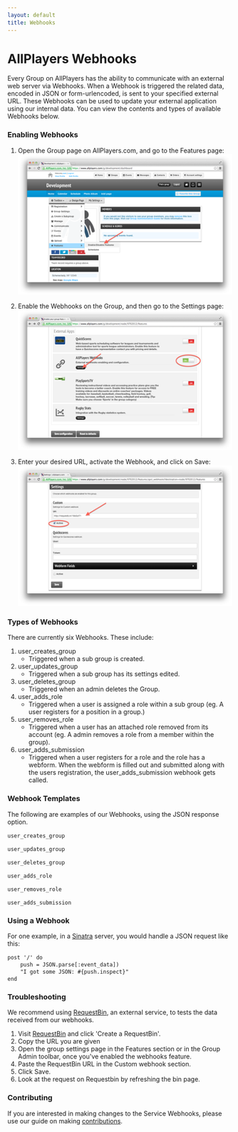 ```yaml
---
layout: default
title: Webhooks
---
```

# AllPlayers Webhooks

Every Group on AllPlayers has the ability to communicate with an external web server via Webhooks. When a Webhook is triggered the related data, encoded in JSON or form-urlencoded, is sent to your specified external URL. These Webhooks can be used to update your external application using our internal data. You can view the contents and types of available Webhooks below.

### Enabling Webhooks
1. Open the Group page on AllPlayers.com, and go to the Features page:
![](../images/webhooks1.png)

2. Enable the Webhooks on the Group, and then go to the Settings page:
![](../images/webhooks2.png)

3. Enter your desired URL, activate the Webhook, and click on Save:
![](../images/webhooks3.png)

### Types of Webhooks

There are currently six Webhooks. These include:

1. user_creates_group
   - Triggered when a sub group is created.
2. user_updates_group
   - Triggered when a sub group has its settings edited.
3. user_deletes_group
   - Triggered when an admin deletes the Group.
4. user_adds_role
   - Triggered when a user is assigned a role within a sub group (eg. A user registers for a position in a group.)
5. user_removes_role
   - Triggered when a user has an attached role removed from its account (eg. A admin removes a role from a member within the group).
6. user_adds_submission
   - Triggered when a user registers for a role and the role has a webform. When the webform is filled out and submitted along with the users registration, the user_adds_submission webhook gets called.

### Webhook Templates

The following are examples of our Webhooks, using the JSON response option.

```
user_creates_group
```

```
user_updates_group
```

```
user_deletes_group
```

```
user_adds_role
```

```
user_removes_role
```

```
user_adds_submission
```

### Using a Webhook

For one example, in a [Sinatra](http://sinatra.rubyforge.org/) server, you would handle a JSON request like this:

```
post '/' do
	push = JSON.parse[:event_data])
  	"I got some JSON: #{push.inspect}"
end
```

### Troubleshooting

We recommend using [RequestBin](http://requestb.in/), an external service, to tests the data received from our webhooks.

1. Visit [RequestBin](http://requestb.in/) and click 'Create a RequestBin'.
2. Copy the URL you are given
3. Open the group settings page in the Features section or in the Group Admin toolbar, once you've enabled the webhooks feature.
4. Paste the RequestBin URL in the Custom webhook section.
5. Click Save.
6. Look at the request on Requestbin by refreshing the bin page.

### Contributing

If you are interested in making changes to the Service Webhooks, please use our guide on making [contributions](https://github.com/AllPlayers/service-webhooks).
